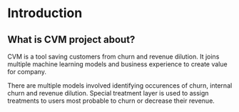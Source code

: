 # Introduction
## What is CVM project about?
CVM is a tool saving customers from churn and revenue dilution.
It joins multiple machine learning models and business experience to create value for company.

There are multiple models involved identifying occurences of churn, internal churn and revenue dilution.
Special treatment layer is used to assign treatments to users most probable to churn or decrease 
their revenue.